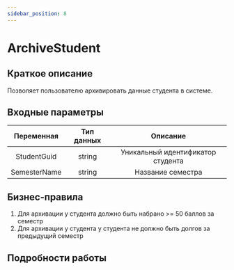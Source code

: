```yaml
---
sidebar_position: 8
---
```


# ArchiveStudent

## Краткое описание
Позволяет пользователю архивировать данные студента в системе.
## Входные параметры
Переменная | Тип данных | Описание
:---------:|:----------:|:--------:
StudentGuid|string      |Уникальный идентификатор студента
SemesterName|string     |Название семестра

## Бизнес-правила
1. Для архивации у студента должно быть набрано >= 50 баллов за семестр
2. Для архивации у студента у студента не должно быть долгов за предыдущий семестр

## Подробности работы
